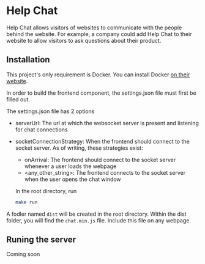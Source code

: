 # Help Chat

Help Chat allows visitors of websites to communicate with the people behind the website. For example, a company could add Help Chat to their website to allow visitors to ask questions about their product.

## Installation
This project's only requirement is Docker. You can install Docker [on their website](https://www.docker.com/).

In order to build the frontend component, the settings.json file must first be filled out.

The settings.json file has 2 options
- serverUrl: The url at which the websocket server is present and listening for chat connections
- socketConnectionStrategy: When the frontend should connect to the socket server. As of writing, these strategies exist:
  - onArrival: The frontend should connect to the socket server whenever a user loads the webpage
  - <any_other_string>: The frontend connects to the socket server when the user opens the chat window

  In the root directory, run
  ``` bash
  make run
  ```
A fodler named `dist` will be created in the root directory. Within the dist folder, you will find the `chat.min.js` file. Include this file on any webpage.

## Runing the server
Coming soon
